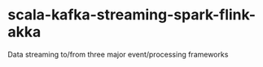 # scala-kafka-streaming-spark-flink-akka
 Data streaming to/from three major event/processing frameworks
